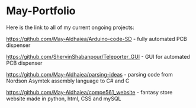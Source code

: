 # May-Portfolio
Here is the link to all of my current ongoing projects:

https://github.com/May-Aldhaiea/Arduino-code-SD - fully automated PCB dispenser

https://github.com/ShervinShabanpour/Teleporter_GUI - GUI for automated PCB dispenser

https://github.com/May-Aldhaiea/parsing-ideas - parsing code from Nordson Asymtek assembly language to C# and C

https://github.com/May-Aldhaiea/compe561_website - fantasy store website made in python, html, CSS and mySQL
